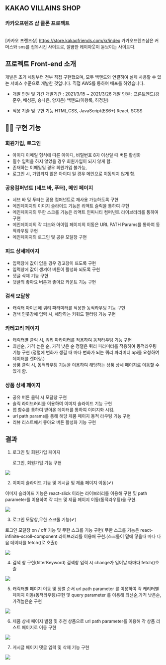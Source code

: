 ## KAKAO VILLAINS SHOP

### 카카오프렌즈 샵 클론 프로젝트
<br> [카카오 프렌즈샵] https://store.kakaofriends.com/kr/index
카카오프렌즈샵은 커머스와 sns를 접목시킨 사이트로, 깔끔한 레이아웃이 돋보이는 사이트다.  

## 프로젝트 Front-end 소개
개발은 초기 세팅부터 전부 직접 구현했으며, 모두 백앤드와 연결하여 실제 사용할 수 있는 서비스 수준으로 개발한 것입니다.
직접 AWS를 통하여 배포를 하였습니다.

- 개발 인원 및 기간
개발기간 : 2021/3/15 ~ 2021/3/26
개발 인원 : 프론트엔드(강준우, 배성훈, 송나은, 양지은) 백엔드(이왕록, 허정원)

- 적용 기술 및 구현 기능
HTML,CSS, JavaScript(ES6+) React, SCSS

## 👨‍💻 구현 기능
### 회원가입, 로그인
- 아이디 이메일 형식에 따른 아이디, 비밀번호 8자 이상일 때 버튼 활성화 
- 필수 입력을 하지 않았을 경우 회원가입이 되지 않게 함. 
- 존재하는 이메일일 경우 회원가입 불가능, 
- 로그인 시, 가입되지 않은 아이디 일 경우 메인으로 이동되지 않게 함.
### 공용컴퍼넌트 (네브 바, 푸터), 메인 페이지
- 네브 바 및 푸터는 공용 컴퍼넌트로 재사용 가능하도록 구현
- 메인페이지의 이미지 슬라이드 기능은 리액트 슬릭을 통하여 구현
- 메인페이지의 무한 스크롤 기능은 리액트 인피니티 컴퍼넌트 라이브러리를 통하여 구현
- 메인페이지의 각 피드와 아이템 페이지의 이동은 URL PATH Params를 통하여 동적라우팅 구현
- 메인페이지의 로그인 및 공유 모달창 구현
### 피드 상세페이지
- 입력창에 값이 없을 경우 경고창이 뜨도록 구현
- 입력창에 값이 생겨야 버튼이 활성화 되도록 구현
- 댓글 삭제 기능 구현
- 댓글의 좋아요 버튼과 좋아요 카운트 기능 구현
### 검색 모달창
- 캐릭터 아이콘에 쿼리 파라미터를 적용한 동적라우팅 기능 구현
- 검색 인풋창에 입력 시, 해당하는 키워드 필터링 기능 구현
### 카테고리 페이지
- 캐릭터별 클릭 시, 쿼리 파라미터를 적용하여 동적라우팅 기능 구현
- 최신순, 가격 높은 순, 가격 낮은 순 정렬은 쿼리 파라미터를 적용하여 동적라우팅 기능 구현
(정렬에 변화가 생길 때 마다 변화가 되는 쿼리 파라미터 api를 요청하여 데이터를 랜더링.)
- 상품 클릭 시, 동적라우팅 기능을 이용하여 해당하는 상품 상세 페이지로 이동할 수 있게 함.
### 상품 상세 페이지
- 공유 버튼 클릭 시 모달창 구현
- 슬릭 라이브러리를 이용하여 이미지 슬라이드 기능 구현
- 맵 함수를 통하여 받아온 데이터를 통하여 이미지화 시킴.
- url path params를 통해 해당 제품 페이지 동적 라우팅 기능 구현
- 리뷰 리스트에서 좋아요 버튼 활성화 기능 구현

## 결과
1. 로그인 및 회원가입 페이지

	로그인, 회원가입 기능 구현

![](https://images.velog.io/images/tjdgns503/post/c87bc614-6267-49cd-a62f-fd590652b890/1.gif)

2. 이미지 슬라이드 기능 및 게시글 및 제품 페이지 이동(✔)

이미지 슬라이드 기능은 react-slick 이라는 라이브러리를 이용해 구현 및 path parameter를 이용하여 각 피드 및 제품 페이지 이동(동적라우팅)을 구현.
    
![](https://images.velog.io/images/tjdgns503/post/98e0e1ae-da20-4104-9635-36af7cd43283/2.gif)
 
3. 로그인 모달창,무한 스크롤 기능(✔)
 
로그인 모달창 on / off 기능 및 무한 스크롤 기능 구현( 무한 스크롤 기능은 react-infinite-scroll-component 라이브러리를 이용해 구현.(스크롤이 밑에 닿을때 마다 다음 데이터를 fetch()로 호출))

![](https://images.velog.io/images/tjdgns503/post/54740c67-f0d3-419f-af40-efd7adf58196/3.gif)

4. 검색 창 구현(filterKeyword)
검색창 입력 시 change가 일어날 때마다 fetch()호출
   
![](https://images.velog.io/images/tjdgns503/post/38a698ab-8ea0-4662-865a-c558b36790ea/6.gif)

5. 캐릭터별 페이지 이동 및 정렬 순서
url path parameter 를 이용하여 각 캐리터별 페이지 이동(동적라우팅)구현 및 query parameter 를 이용해 최신순,가격 낮은순, 가격높은순 구현
  
![](https://images.velog.io/images/tjdgns503/post/27726915-f3a9-46d0-b4a8-8a65e94ba800/5.gif)

6. 제품 상세 페이지 
별점 및 추천 상품으로 url path parameter를 이용해 각 상품 리스트 페이지로 이동 구현
  
![](https://images.velog.io/images/tjdgns503/post/ff7c8904-00ca-455f-807f-1e6323d4c692/7.gif)

7. 게시글 페이지
댓글 입력 및 삭제 기능 구현
    
![](https://images.velog.io/images/tjdgns503/post/ba67968a-e100-4591-8d76-d9f4c73813ac/8.gif)




